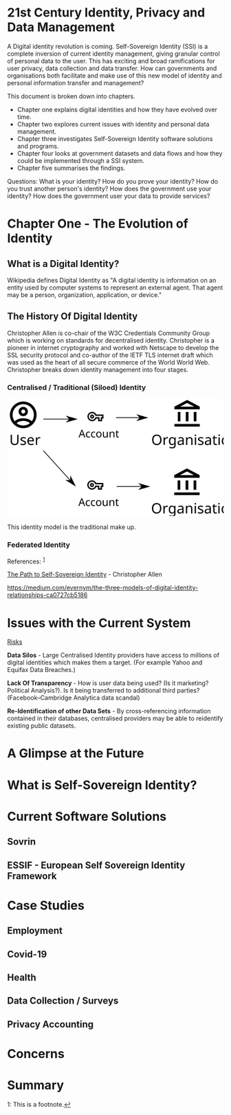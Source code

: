 # 21st Century Identity, Privacy and Data Management

A Digital identity revolution is coming. Self-Sovereign Identity (SSI) is a complete inversion of current identity management, giving granular control of personal data to the user. This has exciting and broad ramifications for user privacy, data collection and data transfer. How can governments and organisations  both facilitate and make use of this new model of identity and personal information transfer and management?

This document is broken down into chapters.
- Chapter one explains digital identities and how they have evolved over time.
- Chapter two explores current issues with identity and personal data management. 
- Chapter three investigates Self-Sovereign Identity software solutions and programs.
- Chapter four looks at government datasets and data flows and how they could be implemented through a SSI system.
- Chapter five summarises the findings.


Questions: What is your identity? How do you prove your identity? How do you trust another person's identity? How does the government use your identity? How does the government user your data to provide services?

# Chapter One - The Evolution of Identity

## What is a Digital Identity?

Wikipedia defines Digital Identity as "A digital identity is information on an entity used by computer systems to represent an external agent. That agent may be a person, organization, application, or device." 

## The History Of Digital Identity

Christopher Allen is co-chair of the W3C Credentials Community Group which is working on standards for decentralised identity. Christopher is a pioneer in internet cryptography and worked with Netscape to develop the SSL security protocol and co-author of the IETF TLS internet draft which was used as the heart of all secure commerce of the World World Web. Christopher breaks down identity management into four stages.

### Centralised / Traditional (Siloed) Identity

![house](Images/CentralisedIdentity.svg)

This identity model is the traditional make up. 


### Federated Identity



References: 
<sup id="a1">[1](#identrev)</sup>

[The Path to Self-Sovereign Identity](http://www.lifewithalacrity.com/2016/04/the-path-to-self-soverereign-identity.html) - Christopher Allen


https://medium.com/evernym/the-three-models-of-digital-identity-relationships-ca0727cb5186

# Issues with the Current System

<ins>Risks</ins>

**Data Silos** - Large Centralised Identity providers have access to millions of digital identities which makes them a target. (For example Yahoo and Equifax Data Breaches.)

**Lack Of Transparency** - How is user data being used? (Is it marketing? Political Analysis?).  Is it being transferred to additional third parties?  (Facebook–Cambridge Analytica data scandal)

**Re-Identification of other Data Sets** - By cross-referencing information contained in their databases, centralised providers may be able to reidentify existing public datasets. 

# A Glimpse at the Future

# What is Self-Sovereign Identity?

# Current Software Solutions

## Sovrin

## ESSIF - European Self Sovereign Identity Framework

# Case Studies

## Employment

## Covid-19

## Health

## Data Collection / Surveys

## Privacy Accounting

# Concerns

# Summary


<a id="identrev">1</a>: This is a footnote.[↩](#a1)